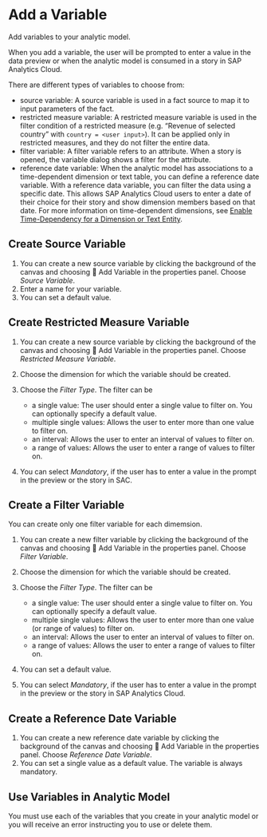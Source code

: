 <!-- loiocdd8fa0fd74b495584dca343432f2814 -->

<link rel="stylesheet" type="text/css" href="../css/sap-icons.css"/>

# Add a Variable

Add variables to your analytic model.

When you add a variable, the user will be prompted to enter a value in the data preview or when the analytic model is consumed in a story in SAP Analytics Cloud.

There are different types of variables to choose from:

-   source variable: A source variable is used in a fact source to map it to input parameters of the fact.
-   restricted measure variable: A restricted measure variable is used in the filter condition of a restricted measure \(e.g. “Revenue of selected country” with `country = <user input>`\). It can be applied only in restricted measures, and they do not filter the entire data.
-   filter variable: A filter variable refers to an attribute. When a story is opened, the variable dialog shows a filter for the attribute.
-   reference date variable: When the analytic model has associations to a time-dependent dimension or text table, you can define a reference date variable. With a reference data variable, you can filter the data using a specific date. This allows SAP Analytics Cloud users to enter a date of their choice for their story and show dimension members based on that date. For more information on time-dependent dimensions, see [Enable Time-Dependency for a Dimension or Text Entity](enable-time-dependency-for-a-dimension-or-text-entity-11b2ff4.md).



<a name="loiocdd8fa0fd74b495584dca343432f2814__section_cyh_jps_hvb"/>

## Create Source Variable

1.  You can create a new source variable by clicking the background of the canvas and choosing <span class="FPA-icons"></span> Add Variable in the properties panel. Choose *Source Variable*.
2.  Enter a name for your variable.
3.  You can set a default value.



<a name="loiocdd8fa0fd74b495584dca343432f2814__section_c1g_kps_hvb"/>

## Create Restricted Measure Variable

1.  You can create a new source variable by clicking the background of the canvas and choosing <span class="FPA-icons"></span> Add Variable in the properties panel. Choose *Restricted Measure Variable*.
2.  Choose the dimension for which the variable should be created.
3.  Choose the *Filter Type*. The filter can be
    -   a single value: The user should enter a single value to filter on. You can optionally specify a default value.
    -   multiple single values: Allows the user to enter more than one value to filter on.
    -   an interval: Allows the user to enter an interval of values to filter on.
    -   a range of values: Allows the user to enter a range of values to filter on.

4.  You can select *Mandatory*, if the user has to enter a value in the prompt in the preview or the story in SAC.



<a name="loiocdd8fa0fd74b495584dca343432f2814__section_w1s_3fx_gwb"/>

## Create a Filter Variable

You can create only one filter variable for each dimemsion.

1.  You can create a new filter variable by clicking the background of the canvas and choosing <span class="FPA-icons"></span> Add Variable in the properties panel. Choose *Filter Variable*.
2.  Choose the dimension for which the variable should be created.
3.  Choose the *Filter Type*. The filter can be
    -   a single value: The user should enter a single value to filter on. You can optionally specify a default value.
    -   multiple single values: Allows the user to enter more than one value \(or range of values\) to filter on.
    -   an interval: Allows the user to enter an interval of values to filter on.
    -   a range of values: Allows the user to enter a range of values to filter on.

4.  You can set a default value.
5.  You can select *Mandatory*, if the user has to enter a value in the prompt in the preview or the story in SAP Analytics Cloud.



<a name="loiocdd8fa0fd74b495584dca343432f2814__section_fkr_wfx_gwb"/>

## Create a Reference Date Variable

1.  You can create a new reference date variable by clicking the background of the canvas and choosing <span class="FPA-icons"></span> Add Variable in the properties panel. Choose *Reference Date Variable*.
2.  You can set a single value as a default value. The variable is always mandatory.



<a name="loiocdd8fa0fd74b495584dca343432f2814__section_lym_3ss_hvb"/>

## Use Variables in Analytic Model

You must use each of the variables that you create in your analytic model or you will receive an error instructing you to use or delete them.

